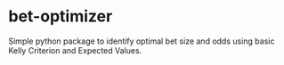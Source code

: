 # bet-optimizer
Simple python package to identify optimal bet size and odds using basic Kelly Criterion and Expected Values.

